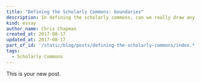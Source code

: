 ```yaml
---
title: "Defining the Scholarly Commons: boundaries"
description: In defining the scholarly commons, can we really draw any boundaries?
kind: essay
author_name: Chris Chapman
created_at: 2017-08-17
updated_at: 2017-08-17
part_of_id: '/static/blog/posts/defining-the-scholarly-commons/index.*'
tags:
  - Scholarly Commons
---
```

This is your new post.
